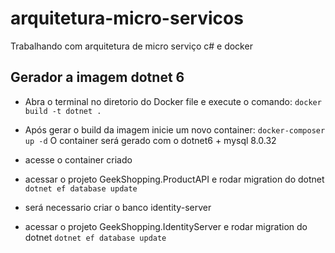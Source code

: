# arquitetura-micro-servicos
Trabalhando com arquitetura de micro serviço c# e docker

## Gerador a imagem dotnet 6
- Abra o terminal no diretorio do Docker file e execute o comando:
``docker build -t dotnet .``

- Após gerar o build da imagem inicie um novo container:
``docker-composer up -d``
O container será gerado com o dotnet6 + mysql 8.0.32

- acesse o container criado

- acessar o projeto GeekShopping.ProductAPI e rodar migration do dotnet 
``dotnet ef database update``

- será necessario criar o banco identity-server

- acessar o projeto GeekShopping.IdentityServer e rodar migration do dotnet 
``dotnet ef database update``
